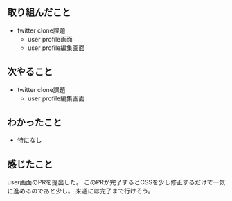 ## 取り組んだこと
- twitter clone課題
    - user profile画面
    - user profile編集画面
## 次やること
- twitter clone課題
    - user profile編集画面
## わかったこと
- 特になし
## 感じたこと
user画面のPRを提出した。
このPRが完了するとCSSを少し修正するだけで一気に進めるのであと少し。
来週には完了まで行けそう。